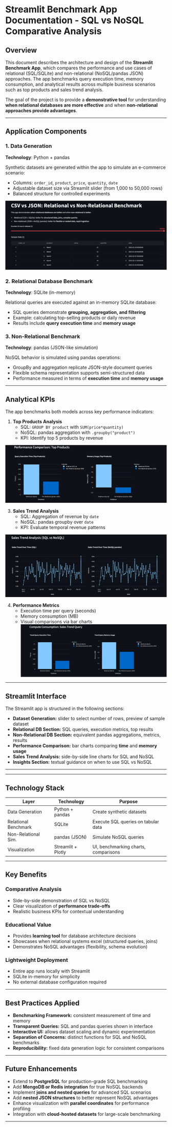 # Streamlit Benchmark App Documentation - SQL vs NoSQL Comparative Analysis

## Overview

This document describes the architecture and design of the **Streamlit Benchmark App**, which compares the performance and use cases of relational (SQL/SQLite) and non-relational (NoSQL/pandas JSON) approaches. The app benchmarks query execution time, memory consumption, and analytical results across multiple business scenarios such as top products and sales trend analysis.

The goal of the project is to provide a **demonstrative tool** for understanding **when relational databases are more effective** and when **non-relational approaches provide advantages**.

---

## Application Components

### 1. Data Generation
**Technology**: Python + pandas  

Synthetic datasets are generated within the app to simulate an e-commerce scenario:
- Columns: `order_id`, `product`, `price`, `quantity`, `date`
- Adjustable dataset size via Streamlit slider (from 1,000 to 50,000 rows)
- Balanced structure for controlled experiments

![Data-generator](https://github.com/Oscaretz/End-to-end-pipeline-VideoStreaming/blob/widman/images/data-generator.png)


### 2. Relational Database Benchmark
**Technology**: SQLite (in-memory)  

Relational queries are executed against an in-memory SQLite database:
- SQL queries demonstrate **grouping, aggregation, and filtering**
- Example: calculating top-selling products or daily revenue
- Results include **query execution time** and **memory usage**

### 3. Non-Relational Benchmark
**Technology**: pandas (JSON-like simulation)  

NoSQL behavior is simulated using pandas operations:
- GroupBy and aggregation replicate JSON-style document queries
- Flexible schema representation supports semi-structured data
- Performance measured in terms of **execution time** and **memory usage**

---

## Analytical KPIs

The app benchmarks both models across key performance indicators:

1. **Top Products Analysis**
   - SQL: `GROUP BY product` with `SUM(price*quantity)`
   - NoSQL: pandas aggregation with `.groupby("product")`
   - KPI: Identify top 5 products by revenue

![Data-generator](https://github.com/Oscaretz/End-to-end-pipeline-VideoStreaming/blob/widman/images/top_products.png)


3. **Sales Trend Analysis**
   - SQL: Aggregation of revenue by `date`
   - NoSQL: pandas groupby over `date`
   - KPI: Evaluate temporal revenue patterns
  
![Data-generator](https://github.com/Oscaretz/End-to-end-pipeline-VideoStreaming/blob/widman/images/sales_trend.png)


4. **Performance Metrics**
   - Execution time per query (seconds)
   - Memory consumption (MB)
   - Visual comparisons via bar charts
![Data-generator](https://github.com/Oscaretz/End-to-end-pipeline-VideoStreaming/blob/widman/images/compute_consumption.png)


---

## Streamlit Interface

The Streamlit app is structured in the following sections:

- **Dataset Generation:** slider to select number of rows, preview of sample dataset
- **Relational DB Section:** SQL queries, execution metrics, top results
- **Non-Relational DB Section:** equivalent pandas aggregations, metrics, results
- **Performance Comparison:** bar charts comparing **time** and **memory usage**
- **Sales Trend Analysis:** side-by-side line charts for SQL and NoSQL
- **Insights Section:** textual guidance on when to use SQL vs NoSQL

---


---

## Technology Stack

| Layer               | Technology   | Purpose                                |
|---------------------|-------------|----------------------------------------|
| Data Generation     | Python + pandas | Create synthetic datasets             |
| Relational Benchmark| SQLite       | Execute SQL queries on tabular data    |
| Non-Relational Sim. | pandas (JSON) | Simulate NoSQL queries                |
| Visualization       | Streamlit + Plotly | UI, benchmarking charts, comparisons |

---

## Key Benefits

### Comparative Analysis
- Side-by-side demonstration of SQL vs NoSQL
- Clear visualization of **performance trade-offs**
- Realistic business KPIs for contextual understanding

### Educational Value
- Provides **learning tool** for database architecture decisions
- Showcases when relational systems excel (structured queries, joins)
- Demonstrates NoSQL advantages (flexibility, schema evolution)

### Lightweight Deployment
- Entire app runs locally with Streamlit
- SQLite in-memory for simplicity
- No external database configuration required

---

## Best Practices Applied

- **Benchmarking Framework:** consistent measurement of time and memory
- **Transparent Queries:** SQL and pandas queries shown in interface
- **Interactive UI:** allows dataset scaling and dynamic experimentation
- **Separation of Concerns:** distinct functions for SQL and NoSQL benchmarks
- **Reproducibility:** fixed data generation logic for consistent comparisons

---

## Future Enhancements

- Extend to **PostgreSQL** for production-grade SQL benchmarking
- Add **MongoDB or Redis integration** for true NoSQL backends
- Implement **joins and nested queries** for advanced SQL scenarios
- Add **nested JSON structures** to better represent NoSQL advantages
- Enhance visualization with **parallel coordinates** for performance profiling
- Integration with **cloud-hosted datasets** for large-scale benchmarking

---

